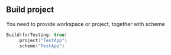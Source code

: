 ## Build project

You need to provide workspace or project, together with scheme

```swift
Build(forTesting: true)
    .project("TestApp")
    .scheme("TestApp")
```
